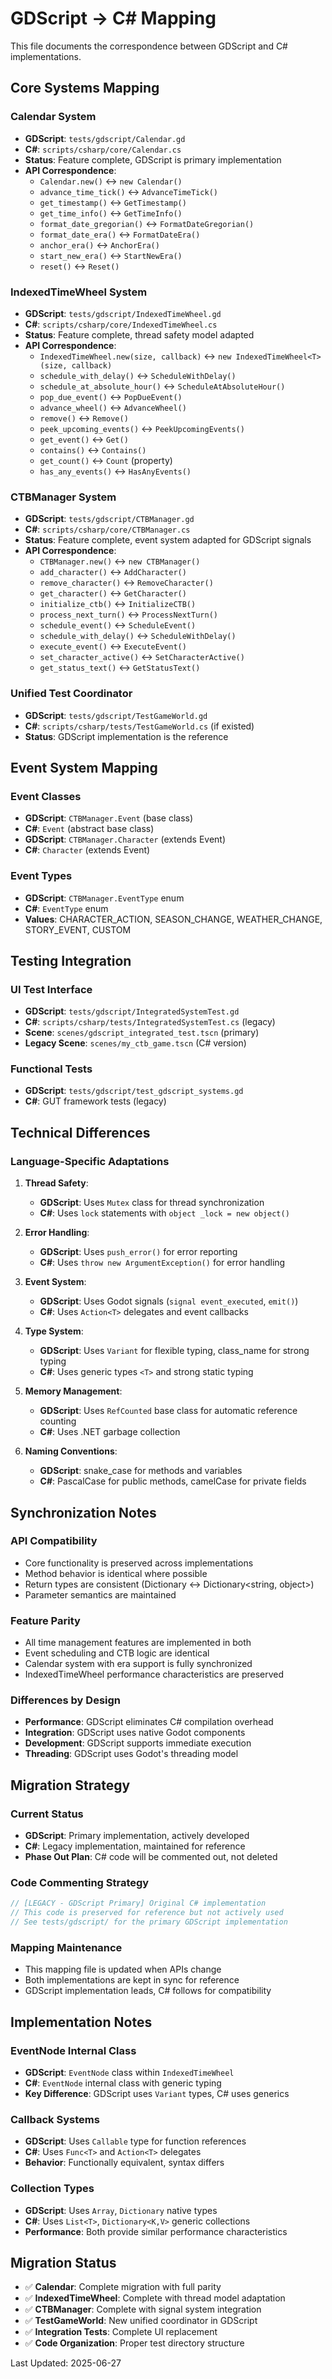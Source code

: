 # GDScript → C# Mapping

This file documents the correspondence between GDScript and C# implementations.

## Core Systems Mapping

### Calendar System
- **GDScript**: `tests/gdscript/Calendar.gd`
- **C#**: `scripts/csharp/core/Calendar.cs`
- **Status**: Feature complete, GDScript is primary implementation
- **API Correspondence**:
  - `Calendar.new()` ↔ `new Calendar()`
  - `advance_time_tick()` ↔ `AdvanceTimeTick()`
  - `get_timestamp()` ↔ `GetTimestamp()`
  - `get_time_info()` ↔ `GetTimeInfo()`
  - `format_date_gregorian()` ↔ `FormatDateGregorian()`
  - `format_date_era()` ↔ `FormatDateEra()`
  - `anchor_era()` ↔ `AnchorEra()`
  - `start_new_era()` ↔ `StartNewEra()`
  - `reset()` ↔ `Reset()`

### IndexedTimeWheel System
- **GDScript**: `tests/gdscript/IndexedTimeWheel.gd`
- **C#**: `scripts/csharp/core/IndexedTimeWheel.cs`
- **Status**: Feature complete, thread safety model adapted
- **API Correspondence**:
  - `IndexedTimeWheel.new(size, callback)` ↔ `new IndexedTimeWheel<T>(size, callback)`
  - `schedule_with_delay()` ↔ `ScheduleWithDelay()`
  - `schedule_at_absolute_hour()` ↔ `ScheduleAtAbsoluteHour()`
  - `pop_due_event()` ↔ `PopDueEvent()`
  - `advance_wheel()` ↔ `AdvanceWheel()`
  - `remove()` ↔ `Remove()`
  - `peek_upcoming_events()` ↔ `PeekUpcomingEvents()`
  - `get_event()` ↔ `Get()`
  - `contains()` ↔ `Contains()`
  - `get_count()` ↔ `Count` (property)
  - `has_any_events()` ↔ `HasAnyEvents()`

### CTBManager System
- **GDScript**: `tests/gdscript/CTBManager.gd`
- **C#**: `scripts/csharp/core/CTBManager.cs`
- **Status**: Feature complete, event system adapted for GDScript signals
- **API Correspondence**:
  - `CTBManager.new()` ↔ `new CTBManager()`
  - `add_character()` ↔ `AddCharacter()`
  - `remove_character()` ↔ `RemoveCharacter()`
  - `get_character()` ↔ `GetCharacter()`
  - `initialize_ctb()` ↔ `InitializeCTB()`
  - `process_next_turn()` ↔ `ProcessNextTurn()`
  - `schedule_event()` ↔ `ScheduleEvent()`
  - `schedule_with_delay()` ↔ `ScheduleWithDelay()`
  - `execute_event()` ↔ `ExecuteEvent()`
  - `set_character_active()` ↔ `SetCharacterActive()`
  - `get_status_text()` ↔ `GetStatusText()`

### Unified Test Coordinator
- **GDScript**: `tests/gdscript/TestGameWorld.gd`
- **C#**: `scripts/csharp/tests/TestGameWorld.cs` (if existed)
- **Status**: GDScript implementation is the reference

## Event System Mapping

### Event Classes
- **GDScript**: `CTBManager.Event` (base class)
- **C#**: `Event` (abstract base class)
- **GDScript**: `CTBManager.Character` (extends Event)
- **C#**: `Character` (extends Event)

### Event Types
- **GDScript**: `CTBManager.EventType` enum
- **C#**: `EventType` enum
- **Values**: CHARACTER_ACTION, SEASON_CHANGE, WEATHER_CHANGE, STORY_EVENT, CUSTOM

## Testing Integration

### UI Test Interface
- **GDScript**: `tests/gdscript/IntegratedSystemTest.gd`
- **C#**: `scripts/csharp/tests/IntegratedSystemTest.cs` (legacy)
- **Scene**: `scenes/gdscript_integrated_test.tscn` (primary)
- **Legacy Scene**: `scenes/my_ctb_game.tscn` (C# version)

### Functional Tests
- **GDScript**: `tests/gdscript/test_gdscript_systems.gd`
- **C#**: GUT framework tests (legacy)

## Technical Differences

### Language-Specific Adaptations

1. **Thread Safety**:
   - **GDScript**: Uses `Mutex` class for thread synchronization
   - **C#**: Uses `lock` statements with `object _lock = new object()`

2. **Error Handling**:
   - **GDScript**: Uses `push_error()` for error reporting
   - **C#**: Uses `throw new ArgumentException()` for error handling

3. **Event System**:
   - **GDScript**: Uses Godot signals (`signal event_executed`, `emit()`)
   - **C#**: Uses `Action<T>` delegates and event callbacks

4. **Type System**:
   - **GDScript**: Uses `Variant` for flexible typing, class_name for strong typing
   - **C#**: Uses generic types `<T>` and strong static typing

5. **Memory Management**:
   - **GDScript**: Uses `RefCounted` base class for automatic reference counting
   - **C#**: Uses .NET garbage collection

6. **Naming Conventions**:
   - **GDScript**: snake_case for methods and variables
   - **C#**: PascalCase for public methods, camelCase for private fields

## Synchronization Notes

### API Compatibility
- Core functionality is preserved across implementations
- Method behavior is identical where possible
- Return types are consistent (Dictionary ↔ Dictionary<string, object>)
- Parameter semantics are maintained

### Feature Parity
- All time management features are implemented in both
- Event scheduling and CTB logic are identical
- Calendar system with era support is fully synchronized
- IndexedTimeWheel performance characteristics are preserved

### Differences by Design
- **Performance**: GDScript eliminates C# compilation overhead
- **Integration**: GDScript uses native Godot components
- **Development**: GDScript supports immediate execution
- **Threading**: GDScript uses Godot's threading model

## Migration Strategy

### Current Status
- **GDScript**: Primary implementation, actively developed
- **C#**: Legacy implementation, maintained for reference
- **Phase Out Plan**: C# code will be commented out, not deleted

### Code Commenting Strategy
```csharp
// [LEGACY - GDScript Primary] Original C# implementation
// This code is preserved for reference but not actively used
// See tests/gdscript/ for the primary GDScript implementation
```

### Mapping Maintenance
- This mapping file is updated when APIs change
- Both implementations are kept in sync for reference
- GDScript implementation leads, C# follows for compatibility

## Implementation Notes

### EventNode Internal Class
- **GDScript**: `EventNode` class within `IndexedTimeWheel`
- **C#**: `EventNode` internal class with generic typing
- **Key Difference**: GDScript uses `Variant` types, C# uses generics

### Callback Systems
- **GDScript**: Uses `Callable` type for function references
- **C#**: Uses `Func<T>` and `Action<T>` delegates
- **Behavior**: Functionally equivalent, syntax differs

### Collection Types
- **GDScript**: Uses `Array`, `Dictionary` native types
- **C#**: Uses `List<T>`, `Dictionary<K,V>` generic collections
- **Performance**: Both provide similar performance characteristics

## Migration Status

- ✅ **Calendar**: Complete migration with full parity
- ✅ **IndexedTimeWheel**: Complete with thread model adaptation
- ✅ **CTBManager**: Complete with signal system integration
- ✅ **TestGameWorld**: New unified coordinator in GDScript
- ✅ **Integration Tests**: Complete UI replacement
- ✅ **Code Organization**: Proper test directory structure

Last Updated: 2025-06-27
